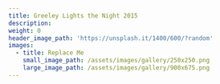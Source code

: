 ```yaml
---
title: Greeley Lights the Night 2015
description:
weight: 0
header_image_path: 'https://unsplash.it/1400/600/?random'
images:
  - title: Replace Me
    small_image_path: /assets/images/gallery/250x250.png
    large_image_path: /assets/images/gallery/900x675.png
---
```




